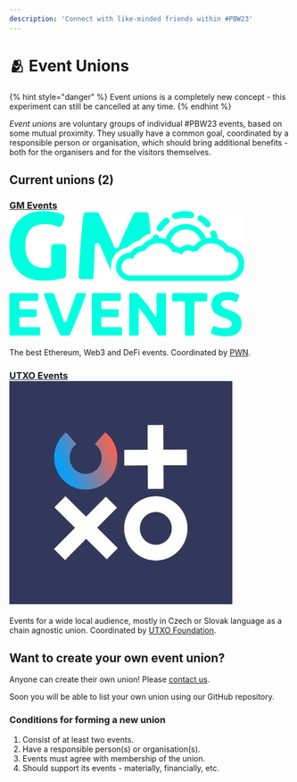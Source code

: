 ```yaml
---
description: 'Connect with like-minded friends within #PBW23'
---
```


# 🫂 Event Unions

{% hint style="danger" %}
Event unions is a completely new concept - this experiment can still be cancelled at any time.
{% endhint %}

_Event unions_ are voluntary groups of individual #PBW23 events, based on some mutual proximity. They usually have a common goal, coordinated by a responsible person or organisation, which should bring additional benefits - both for the organisers and for the visitors themselves.

## Current unions (2)

### [GM Events](https://gm.events/) <img src=".gitbook/assets/logo_gm_events.png" alt="" data-size="line">

The best Ethereum, Web3 and DeFi events. Coordinated by [PWN](https://pwn.xyz/).

### [UTXO Events](https://utxo.events) <img src=".gitbook/assets/Z_fQwr0r_400x400.jpg" alt="" data-size="line">&#x20;

Events for a wide local audience, mostly in Czech or Slovak language as a chain agnostic union. Coordinated by [UTXO Foundation](https://utxo.foundation/).

## Want to create your own event union?

Anyone can create their own union! Please [contact us](contact-us.md).

Soon you will be able to list your own union using our GitHub repository.

### Conditions for forming a new union

1. Consist of at least two events.
2. Have a responsible person(s) or organisation(s).
3. Events must agree with membership of the union.
4. Should support its events - materially, financially, etc.
